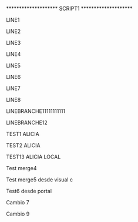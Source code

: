 ******************** SCRIPT1 ********************

LINE1

LINE2

LINE3

LINE4

LINE5

LINE6

LINE7

LINE8

LINEBRANCHE11111111111

LINEBRANCHE12

TEST1 ALICIA

TEST2 ALICIA

TEST13 ALICIA LOCAL

Test merge4

Test merge5 desde visual c

Test6 desde portal

Cambio 7

Cambio 9
